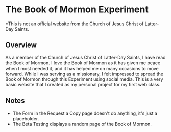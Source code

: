 # The Book of Mormon Experiment
*This is not an official website from the Church of Jesus Christ of Latter-Day Saints.

## Overview
As a member of the Church of Jesus Christ of Latter-Day Saints, I have read the Book of Mormon. I love the Book of Mormon as it has given me peace when I most needed it, and it has helped me on many occasions to move forward.
While I was serving as a missionary, I felt impressed to spread the Book of Mormon through this Experiment using social media.
This is a very basic website that I created as my personal project for my first web class.

## Notes
* The Form in the Request a Copy page doesn't do anything, it's just a placeholder.
* The Beta Testing displays a random page of the Book of Mormon.
